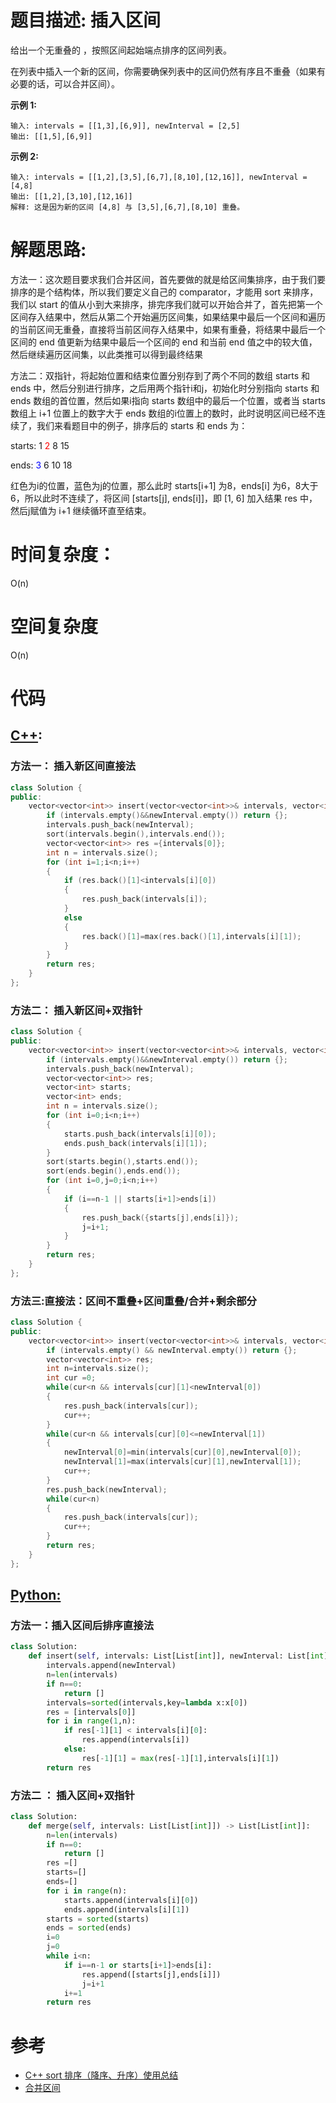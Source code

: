 # 题目描述:  插入区间

给出一个无重叠的 ，按照区间起始端点排序的区间列表。

在列表中插入一个新的区间，你需要确保列表中的区间仍然有序且不重叠（如果有必要的话，可以合并区间）。

**示例 1:**
```
输入: intervals = [[1,3],[6,9]], newInterval = [2,5]
输出: [[1,5],[6,9]]
```

**示例 2:**
```
输入: intervals = [[1,2],[3,5],[6,7],[8,10],[12,16]], newInterval = [4,8]
输出: [[1,2],[3,10],[12,16]]
解释: 这是因为新的区间 [4,8] 与 [3,5],[6,7],[8,10] 重叠。
```

  
# 解题思路:
方法一：这次题目要求我们合并区间，首先要做的就是给区间集排序，由于我们要排序的是个结构体，所以我们要定义自己的 comparator，才能用 sort 来排序，我们以 start 的值从小到大来排序，排完序我们就可以开始合并了，首先把第一个区间存入结果中，然后从第二个开始遍历区间集，如果结果中最后一个区间和遍历的当前区间无重叠，直接将当前区间存入结果中，如果有重叠，将结果中最后一个区间的 end 值更新为结果中最后一个区间的 end 和当前 end 值之中的较大值，然后继续遍历区间集，以此类推可以得到最终结果

方法二：双指针，将起始位置和结束位置分别存到了两个不同的数组 starts 和 ends 中，然后分别进行排序，之后用两个指针i和j，初始化时分别指向 starts 和 ends 数组的首位置，然后如果i指向 starts 数组中的最后一个位置，或者当 starts 数组上 i+1 位置上的数字大于 ends 数组的i位置上的数时，此时说明区间已经不连续了，我们来看题目中的例子，排序后的 starts 和 ends 为：

starts:    1    <font color=Red>2</font>    8    15

ends:     <font color=Blue>3</font>    6    10    18

红色为i的位置，蓝色为j的位置，那么此时 starts[i+1] 为8，ends[i] 为6，8大于6，所以此时不连续了，将区间 [starts[j], ends[i]]，即 [1, 6] 加入结果 res 中，然后j赋值为 i+1 继续循环直至结束。

 
# 时间复杂度：
  O(n) 
# 空间复杂度
  O(n)
  
# 代码

## [C++](./Insert-Intervals.cpp):

###  方法一： 插入新区间直接法
```c++
class Solution {
public:
    vector<vector<int>> insert(vector<vector<int>>& intervals, vector<int>& newInterval) {
        if (intervals.empty()&&newInterval.empty()) return {};
        intervals.push_back(newInterval);
        sort(intervals.begin(),intervals.end());
        vector<vector<int>> res ={intervals[0]};
        int n = intervals.size();
        for (int i=1;i<n;i++)
        {
            if (res.back()[1]<intervals[i][0])
            {
                res.push_back(intervals[i]);
            }
            else
            {
                res.back()[1]=max(res.back()[1],intervals[i][1]);
            }
        }
        return res;
    }
};
```

###  方法二： 插入新区间+双指针
```c++
class Solution {
public:
    vector<vector<int>> insert(vector<vector<int>>& intervals, vector<int>& newInterval) {
        if (intervals.empty()&&newInterval.empty()) return {};
        intervals.push_back(newInterval);
        vector<vector<int>> res;
        vector<int> starts;
        vector<int> ends;
        int n = intervals.size();
        for (int i=0;i<n;i++)
        {
            starts.push_back(intervals[i][0]);
            ends.push_back(intervals[i][1]);
        }
        sort(starts.begin(),starts.end());
        sort(ends.begin(),ends.end());
        for (int i=0,j=0;i<n;i++)
        {
            if (i==n-1 || starts[i+1]>ends[i])
            {
                res.push_back({starts[j],ends[i]});
                j=i+1;
            }
        }
        return res;
    }
};
```

### 方法三:直接法：区间不重叠+区间重叠/合并+剩余部分
```c++
class Solution {
public:
    vector<vector<int>> insert(vector<vector<int>>& intervals, vector<int>& newInterval) {
        if (intervals.empty() && newInterval.empty()) return {};
        vector<vector<int>> res;
        int n=intervals.size();
        int cur =0;
        while(cur<n && intervals[cur][1]<newInterval[0])
        {
            res.push_back(intervals[cur]);
            cur++;
        }
        while(cur<n && intervals[cur][0]<=newInterval[1])
        {
            newInterval[0]=min(intervals[cur][0],newInterval[0]);
            newInterval[1]=max(intervals[cur][1],newInterval[1]);
            cur++;
        }
        res.push_back(newInterval);
        while(cur<n)
        {
            res.push_back(intervals[cur]);
            cur++;
        }
        return res;
    }
};
```



## [Python:](https://github.com/bryceustc/LeetCode_Note/blob/master/python/Insert-Intervals/Insert-Intervals.py)
###  方法一：插入区间后排序直接法
```python
class Solution:
    def insert(self, intervals: List[List[int]], newInterval: List[int]) -> List[List[int]]:
        intervals.append(newInterval)
        n=len(intervals)
        if n==0:
            return []
        intervals=sorted(intervals,key=lambda x:x[0])
        res = [intervals[0]]
        for i in range(1,n):
            if res[-1][1] < intervals[i][0]:
                res.append(intervals[i])
            else:
                res[-1][1] = max(res[-1][1],intervals[i][1])
        return res
```
### 方法二 ： 插入区间+双指针
```python
class Solution:
    def merge(self, intervals: List[List[int]]) -> List[List[int]]:
        n=len(intervals)
        if n==0:
            return []
        res =[]
        starts=[]
        ends=[]
        for i in range(n):
            starts.append(intervals[i][0])
            ends.append(intervals[i][1])
        starts = sorted(starts)
        ends = sorted(ends)
        i=0
        j=0
        while i<n:
            if i==n-1 or starts[i+1]>ends[i]:
                res.append([starts[j],ends[i]])
                j=i+1
            i+=1
        return res
```


# 参考
  - [C++ sort 排序（降序、升序）使用总结](https://blog.csdn.net/zhangpiu/article/details/50564064)
  - [合并区间](https://github.com/bryceustc/LeetCode_Note/blob/master/cpp/Merge-Intervals/README.md) 

